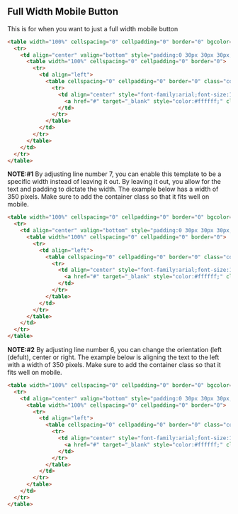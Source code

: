 ## Full Width Mobile Button
This is for when you want to just a full width mobile button
```html
<table width="100%" cellspacing="0" cellpadding="0" border="0" bgcolor="#ffffff">
  <tr>
    <td align="center" valign="bottom" style="padding:0 30px 30px 30px;" class="mobpad">
      <table width="100%" cellspacing="0" cellpadding="0" border="0">
        <tr>
          <td align="left">
            <table cellspacing="0" cellpadding="0" border="0" class="container">
              <tr>
                <td align="center" style="font-family:arial;font-size:16px;line-height:22px;color:#ffffff;padding:10px 40px;border-radius:7px;-webkit-border-radius:7px;-moz-border-radius:7px;" bgcolor="#222222" class="padclear">
                  <a href="#" target="_blank" style="color:#ffffff;" class="fullbutton">Full Mobilie Button</a>
                </td>
              </tr>
            </table>
          </td>
        </tr>
      </table>
    </td>
  </tr>
</table>
```
**NOTE:#1**
By adjusting line number 7, you can enable this template to be a specific width instead of leaving it out. By leaving it out, you allow for the text and padding to dictate the width. The example below has a width of 350 pixels. Make sure to add the container class so that it fits well on mobile. 
```html
<table width="100%" cellspacing="0" cellpadding="0" border="0" bgcolor="#ffffff">
  <tr>
    <td align="center" valign="bottom" style="padding:0 30px 30px 30px;" class="mobpad">
      <table width="100%" cellspacing="0" cellpadding="0" border="0">
        <tr>
          <td align="left">
            <table cellspacing="0" cellpadding="0" border="0" class="container">
              <tr>
                <td align="center" style="font-family:arial;font-size:16px;line-height:22px;color:#ffffff;padding:10px 40px;border-radius:7px;-webkit-border-radius:7px;-moz-border-radius:7px;" bgcolor="#222222" class="padclear">
                  <a href="#" target="_blank" style="color:#ffffff;" class="fullbutton">Full Mobilie Button</a>
                </td>
              </tr>
            </table>
          </td>
        </tr>
      </table>
    </td>
  </tr>
</table>
```
**NOTE:#2**
By adjusting line number 6, you can change the orientation (left (defult), center or right. The example below is aligning the text to the left with a width of 350 pixels. Make sure to add the container class so that it fits well on mobile. 

```html
<table width="100%" cellspacing="0" cellpadding="0" border="0" bgcolor="#ffffff">
  <tr>
    <td align="center" valign="bottom" style="padding:0 30px 30px 30px;" class="mobpad">
      <table width="100%" cellspacing="0" cellpadding="0" border="0">
        <tr>
          <td align="left">
            <table cellspacing="0" cellpadding="0" border="0" class="container">
              <tr>
                <td align="center" style="font-family:arial;font-size:16px;line-height:22px;color:#ffffff;padding:10px 40px;border-radius:7px;-webkit-border-radius:7px;-moz-border-radius:7px;" bgcolor="#222222" class="padclear">
                  <a href="#" target="_blank" style="color:#ffffff;" class="fullbutton">Full Mobilie Button</a>
                </td>
              </tr>
            </table>
          </td>
        </tr>
      </table>
    </td>
  </tr>
</table>
```
